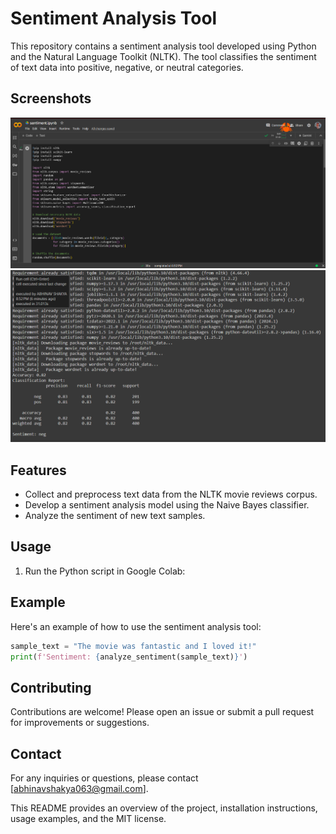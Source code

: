 # Sentiment Analysis Tool

This repository contains a sentiment analysis tool developed using Python and the Natural Language Toolkit (NLTK). The tool classifies the sentiment of text data into positive, negative, or neutral categories.

## Screenshots

![alt text](code.png) ![alt text](output.png)

## Features

- Collect and preprocess text data from the NLTK movie reviews corpus.
- Develop a sentiment analysis model using the Naive Bayes classifier.
- Analyze the sentiment of new text samples.
    
## Usage

1. Run the Python script in Google Colab:

## Example

Here's an example of how to use the sentiment analysis tool:

```python
sample_text = "The movie was fantastic and I loved it!"
print(f'Sentiment: {analyze_sentiment(sample_text)}')
```
## Contributing

Contributions are welcome! Please open an issue or submit a pull request for improvements or suggestions.

## Contact

For any inquiries or questions, please contact [abhinavshakya063@gmail.com].

This README provides an overview of the project, installation instructions, usage examples, and the MIT license.
